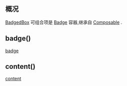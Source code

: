 ## 概况

[BadgedBox](/API/UI/Compose/Widget/BadgedBox/README.md)
可组合项是 [Badge](/API/UI/Compose/Widget/Badge/README.md)
容器,继承自 [Composable](/API/UI/Compose/Widget/Composable/README.md) .

## badge()

[badge](badge.md ":include")

## content()

[content](content.md ":include")